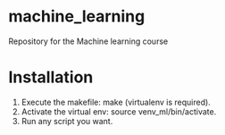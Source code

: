 # machine_learning
Repository for the Machine learning course


# Installation
1. Execute the makefile: make (virtualenv is required).
2. Activate the virtual env: source venv_ml/bin/activate.
3. Run any script you want.
